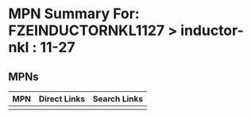 



# MPN Summary For: FZEINDUCTORNKL1127 > inductor-nkl : 11-27

## MPNs
  

|MPN|Direct Links|Search Links|
| :--- | :--- | :--- |
||||
